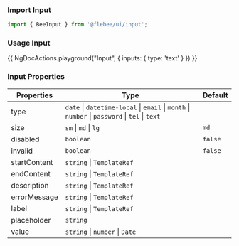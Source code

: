 ### Import Input

```ts
import { BeeInput } from '@flebee/ui/input';
```

### Usage Input

{{ NgDocActions.playground("Input", { inputs: { type: 'text' } }) }}

### Input Properties

| Properties   | Type                                                                                          | Default |
| ------------ | --------------------------------------------------------------------------------------------- | ------- |
| type         | `date` \| `datetime-local` \| `email` \| `month` \| `number` \| `password` \| `tel` \| `text` |         |
| size         | `sm` \| `md` \| `lg`                                                                          | `md`    |
| disabled     | `boolean`                                                                                     | `false` |
| invalid      | `boolean`                                                                                     | `false` |
| startContent | `string` \| `TemplateRef`                                                                     |         |
| endContent   | `string` \| `TemplateRef`                                                                     |         |
| description  | `string` \| `TemplateRef`                                                                     |         |
| errorMessage | `string` \| `TemplateRef`                                                                     |         |
| label        | `string` \| `TemplateRef`                                                                     |         |
| placeholder  | `string`                                                                                      |         |
| value        | `string` \| `number` \| `Date`                                                                |         |
